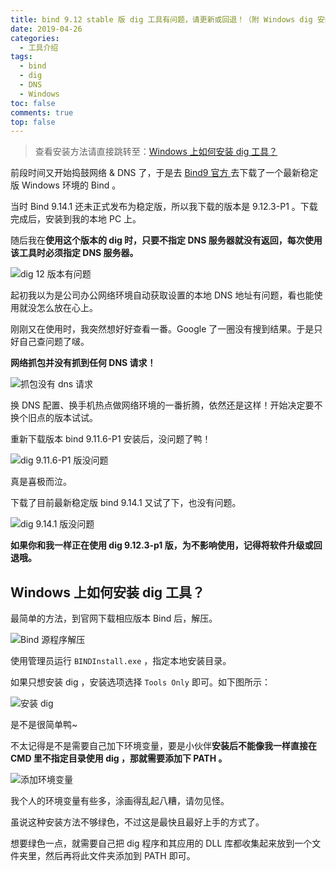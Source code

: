 ```yaml
---
title: bind 9.12 stable 版 dig 工具有问题，请更新或回退！（附 Windows dig 安装方法）
date: 2019-04-26
categories: 
  - 工具介绍
tags: 
  - bind
  - dig
  - DNS
  - Windows
toc: false
comments: true
top: false
---
```


> 查看安装方法请直接跳转至：[Windows 上如何安装 dig 工具？](/2019/bind9-12-dig/#Windows-上如何安装-dig-工具？)

前段时间又开始捣鼓网络 & DNS 了，于是去 [ Bind9 官方 ](https://www.isc.org/downloads/) 去下载了一个最新稳定版 Windows 环境的 Bind 。

当时 Bind 9.14.1 还未正式发布为稳定版，所以我下载的版本是 9.12.3-P1 。下载完成后，安装到我的本地 PC 上。

随后我在**使用这个版本的 dig 时，只要不指定 DNS 服务器就没有返回，每次使用该工具时必须指定 DNS 服务器。**

![ dig 12 版本有问题 ](https://imephen.pek3b.qingstor.com/digproblem.jpg)

<!--more-->

起初我以为是公司办公网络环境自动获取设置的本地 DNS 地址有问题，看也能使用就没怎么放在心上。

刚刚又在使用时，我突然想好好查看一番。Google 了一圈没有搜到结果。于是只好自己查问题了啵。

**网络抓包并没有抓到任何 DNS 请求！**

![ 抓包没有 dns 请求 ](https://pek3b.qingstor.com/imephen/capture.jpg)

换 DNS 配置、换手机热点做网络环境的一番折腾，依然还是这样！开始决定要不换个旧点的版本试试。

重新下载版本 bind 9.11.6-P1 安装后，没问题了鸭！

![ dig 9.11.6-P1 版没问题 ](https://pek3b.qingstor.com/imephen/versionchange.jpg)

真是喜极而泣。

下载了目前最新稳定版 bind 9.14.1 又试了下，也没有问题。

![ dig 9.14.1 版没问题 ](https://pek3b.qingstor.com/imephen/dig914.jpg)

**如果你和我一样正在使用 dig 9.12.3-p1 版，为不影响使用，记得将软件升级或回退哦。**

## Windows 上如何安装 dig 工具？

最简单的方法，到官网下载相应版本 Bind 后，解压。

![ Bind 源程序解压 ](https://pek3b.qingstor.com/imephen/binddir.jpg)

使用管理员运行 `BINDInstall.exe` ，指定本地安装目录。

如果只想安装 dig ，安装选项选择 `Tools Only` 即可。如下图所示：

![ 安装 dig ](https://pek3b.qingstor.com/imephen/bindinstall.jpg)

是不是很简单鸭~

不太记得是不是需要自己加下环境变量，要是小伙伴**安装后不能像我一样直接在 CMD 里不指定目录使用 dig ，那就需要添加下 PATH 。**

![ 添加环境变量 ](https://pek3b.qingstor.com/imephen/paths.jpg)

我个人的环境变量有些多，涂画得乱起八糟，请勿见怪。

虽说这种安装方法不够绿色，不过这是最快且最好上手的方式了。

想要绿色一点，就需要自己把 dig 程序和其应用的 DLL 库都收集起来放到一个文件夹里，然后再将此文件夹添加到 PATH 即可。